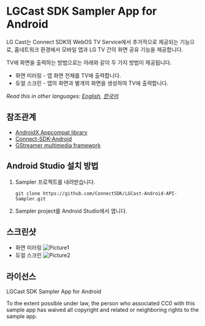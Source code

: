 # LGCast SDK Sampler App for Android

LG Cast는 Connect SDK의 WebOS TV Service에서 추가적으로 제공되는 기능으로,
홈네트워크 환경에서 모바일 앱과 LG TV 간의 화면 공유 기능을 제공합니다.

TV에 화면을 출력하는 방법으로는 아래와 같이 두 가지 방법이 제공됩니다.

+ 화면 미러링 - 앱 화면 전체를 TV에 출력합니다.
+ 듀얼 스크린 - 앱의 화면과 별개의 화면을 생성하여 TV에 출력합니다.


*Read this in other languages: [English](README.en.md), [한국어](README.md).*

## 참조관계

- [AndroidX Appcompat library](https://developer.android.com/jetpack/androidx/releases/appcompat)
- [Connect-SDK-Android](https://github.com/ConnectSDK/Connect-SDK-Android)
- [GStreamer multimedia framework](https://github.com/ConnectSDK/Connect-SDK-Android-Core/blob/master/jniLibs/libgstreamer_android.tar)

## Android Studio 설치 방법
1. Sampler 프로젝트를 내려받습니다.
    ```
    git clone https://github.com/ConnectSDK/LGCast-Android-API-Sampler.git
    ```
2. Sampler project를 Android Studio에서 엽니다.

## 스크린샷

+ 화면 미러링
![Picture1](https://user-images.githubusercontent.com/97715188/154613768-2024607c-c5ab-496b-a868-5a6a8e22a029.png)
+ 듀얼 스크린
![Picture2](https://user-images.githubusercontent.com/97715188/154613796-8176ef90-bfde-4330-a708-ee0444e0d4b0.png)

## 라이선스

LGCast SDK Sampler App for Android

To the extent possible under law, the person who associated CC0 with
this sample app has waived all copyright and related or neighboring rights
to the sample app.
